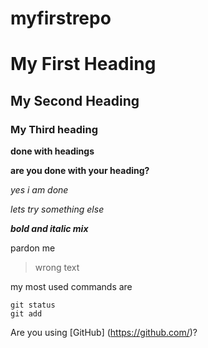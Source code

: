 # myfirstrepo

# My First Heading


## My Second Heading 

### My Third heading 

**done with headings**

__are you done with your heading?__

*yes i am done*

_lets try something else_

***bold and italic mix***

pardon me

>wrong text

my most used commands are

```
git status 
git add 

```

Are you using [GitHub] (https://github.com/)?
